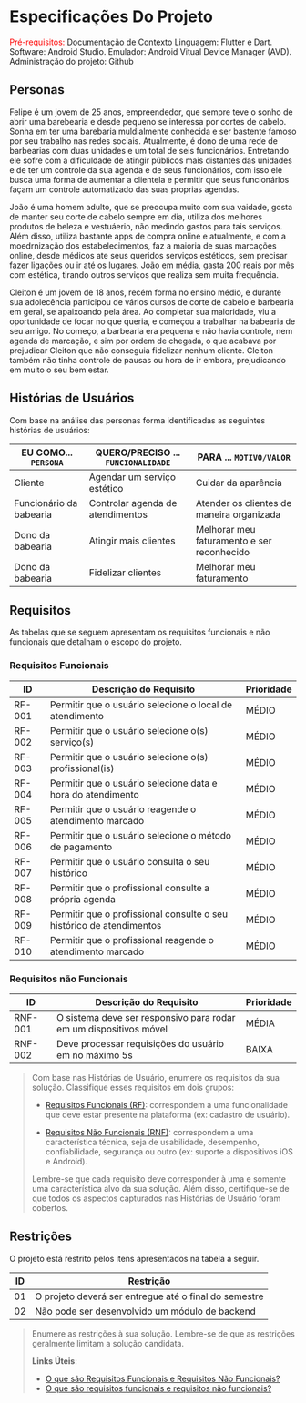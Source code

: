 # Especificações Do Projeto

<span style="color:red">Pré-requisitos: <a href="1-Contexto.md"> Documentação de Contexto</a></span>
Linguagem: Flutter e Dart.
Software: Android Studio. 
Emulador: Android Vitual Device Manager (AVD).
Administração do projeto: Github

## Personas

Felipe é um jovem de 25 anos, empreendedor, que sempre teve o sonho de abrir 
uma barebearia e desde pequeno se interessa por cortes de cabelo. Sonha em 
ter uma barebaria muldialmente conhecida e ser bastente famoso por seu 
trabalho nas redes sociais. Atualmente, é dono de uma rede de barbearias 
com duas unidades e um total de seis funcionários. Entretando ele sofre 
com a dificuldade de atingir públicos mais distantes das unidades e de 
ter um controle da sua agenda e de seus funcionários, com isso ele busca 
uma forma de aumentar a clientela e permitir que seus funcionários façam 
um controle automatizado das suas proprias agendas.

João é uma homem adulto, que se preocupa muito com sua vaidade, gosta de 
manter seu corte de cabelo sempre em dia, utiliza dos melhores produtos de 
beleza e vestuáerio, não medindo gastos para tais serviços. Além disso, 
utiliza bastante apps de compra online e atualmente, e com a moedrnização 
dos estabelecimentos, faz a maioria de suas marcações online, desde médicos 
ate seus queridos serviços estéticos, sem precisar fazer ligações ou ir até 
os lugares. João em média, gasta 200 reais por mês com estética, tirando 
outros serviços que realiza sem muita frequência.

Cleiton é um jovem de 18 anos, recém forma no ensino médio, e durante 
sua adolecência participou de vários cursos de corte de cabelo e barbearia 
em geral, se apaixoando pela área. Ao completar sua maioridade, viu a 
oportunidade de focar no que queria, e começou a trabalhar na babearia de 
seu amigo. No começo, a barbearia era pequena e não havia controle, nem 
agenda de marcação, e sim por ordem de chegada, o que acabava por prejudicar 
Cleiton que não conseguia fidelizar nenhum cliente. Cleiton também não tinha 
controle de pausas ou hora de ir embora, prejudicando em muito o seu bem estar.

## Histórias de Usuários

Com base na análise das personas forma identificadas as seguintes histórias de usuários:

|EU COMO... `PERSONA`       | QUERO/PRECISO ... `FUNCIONALIDADE` |PARA ... `MOTIVO/VALOR`                     |
|---------------------------|------------------------------------|--------------------------------------------|
|Cliente                    | Agendar um serviço estético        | Cuidar da aparência                        |
|Funcionário da babearia    | Controlar agenda de atendimentos   | Atender os clientes de maneira organizada  |
|Dono da babearia           | Atingir mais clientes              | Melhorar meu faturamento e ser reconhecido |
|Dono da babearia           | Fidelizar clientes                 | Melhorar meu faturamento                   |

## Requisitos

As tabelas que se seguem apresentam os requisitos funcionais e não funcionais que detalham o escopo do projeto.

### Requisitos Funcionais

|ID    | Descrição do Requisito  | Prioridade |
|------|-----------------------------------------|----|
|RF-001| Permitir que o usuário selecione o local de atendimento | MÉDIO |
|RF-002| Permitir que o usuário selecione o(s) serviço(s) | MÉDIO |
|RF-003| Permitir que o usuário selecione o(s) profissional(is) | MÉDIO |
|RF-004| Permitir que o usuário selecione data e hora do atendimento | MÉDIO |
|RF-005| Permitir que o usuário reagende o atendimento marcado | MÉDIO |
|RF-006| Permitir que o usuário selecione o método de pagamento | MÉDIO |
|RF-007| Permitir que o usuário consulta o seu histórico | MÉDIO |
|RF-008| Permitir que o profissional consulte a própria agenda | MÉDIO |
|RF-009| Permitir que o profissional consulte o seu histórico de atendimentos | MÉDIO |
|RF-010| Permitir que o profissional reagende o atendimento marcado | MÉDIO |

### Requisitos não Funcionais

|ID     | Descrição do Requisito  |Prioridade |
|-------|-------------------------|----|
|RNF-001| O sistema deve ser responsivo para rodar em um dispositivos móvel | MÉDIA | 
|RNF-002| Deve processar requisições do usuário em no máximo 5s |  BAIXA | 

> Com base nas Histórias de Usuário, enumere os requisitos da sua
> solução. Classifique esses requisitos em dois grupos:
>
> - [Requisitos Funcionais
>   (RF)](https://pt.wikipedia.org/wiki/Requisito_funcional):
>   correspondem a uma funcionalidade que deve estar presente na
>   plataforma (ex: cadastro de usuário).
>
> - [Requisitos Não Funcionais
>   (RNF)](https://pt.wikipedia.org/wiki/Requisito_n%C3%A3o_funcional):
>   correspondem a uma característica técnica, seja de usabilidade,
>   desempenho, confiabilidade, segurança ou outro (ex: suporte a
>   dispositivos iOS e Android).
>
> Lembre-se que cada requisito deve corresponder à uma e somente uma
> característica alvo da sua solução. Além disso, certifique-se de que
> todos os aspectos capturados nas Histórias de Usuário foram cobertos.

## Restrições

O projeto está restrito pelos itens apresentados na tabela a seguir.

|ID| Restrição                                             |
|--|-------------------------------------------------------|
|01| O projeto deverá ser entregue até o final do semestre |
|02| Não pode ser desenvolvido um módulo de backend        |


> Enumere as restrições à sua solução. Lembre-se de que as restrições
> geralmente limitam a solução candidata.
> 
> **Links Úteis**:
> - [O que são Requisitos Funcionais e Requisitos Não Funcionais?](https://codificar.com.br/requisitos-funcionais-nao-funcionais/)
> - [O que são requisitos funcionais e requisitos não funcionais?](https://analisederequisitos.com.br/requisitos-funcionais-e-requisitos-nao-funcionais-o-que-sao/)
